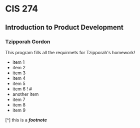 # CIS 274
## Introduction to Product Development
### Tzipporah Gordon

This program fills all the requirmets for Tzipporah's homework!

- item 1
- item 2
- item 3
- item 4
- item 5
- item 6 ! #
- another item
- item 7
- item 8
- item 9

[^] this is a ___footnote___

